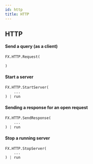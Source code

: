 ```yaml
---
id: http
title: HTTP
---
```


  
  
## HTTP  
#### Send a query (as a client)  
```python  
FX.HTTP.Request(  
	  
)  
```  
  
#### Start a server  
```python  
FX.HTTP.StartServer(  
	...  
) | run  
```  
  
#### Sending a response for an open request  
```python  
FX.HTTP.SendResponse(  
	...  
) | run  
```  
  
  
#### Stop a running server  
```python  
FX.HTTP.StopServer(  
	...  
) | run  
```  
  
  
  
